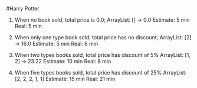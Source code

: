 #Harry Potter

1. When no book sold, total price is 0.0;
ArrayList: []  ->  0.0
Estimate: 5 min
Real: 5 min

2. When only one type book sold, total price has no discount;
ArrayList: [2]  -> 16.0
Estimate: 5 min
Real: 6 min

3. When two types books sold, total price has discount of 5%
ArrayList: [1, 2]  -> 23.22
Estimate: 10 min
Real: 8 min

4. When five types books sold, total price has discount of 25%
ArrayList: [2, 2, 2, 1, 1]
Estimate: 15 min
Real: 21 min

